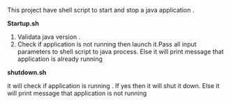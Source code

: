 This project have shell script to start and stop a java application .

<b>Startup.sh</b> 
1. Validata java version .
2. Check if application is not running then launch it.Pass all input parameters to shell script to java process.
Else 
it will print message that application is already running



<b>shutdown.sh</b>

it will check if application is running . If yes then it will shut it down.
Else it will print message that application is not running
